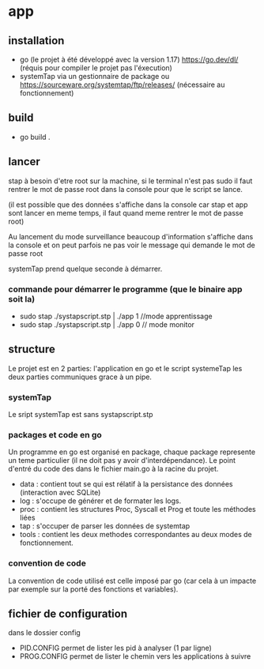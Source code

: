 # app

## installation

-   go (le projet à été développé avec la version 1.17) https://go.dev/dl/ (réquis pour compiler le projet pas l'éxecution)
-   systemTap via un gestionnaire de package ou https://sourceware.org/systemtap/ftp/releases/ (nécessaire au fonctionnement)

## build

-   go build . 

## lancer

stap à besoin d'etre root sur la machine, si le terminal n'est pas sudo il faut rentrer le
mot de passe root dans la console pour que le script se lance.

(il est possible que des données s'affiche dans la console car stap et app sont lancer en
meme temps, il faut quand meme rentrer le mot de passe root)

Au lancement du mode surveillance beaucoup d'information s'affiche dans la console et on peut
parfois ne pas voir le message qui demande le mot de passe root

systemTap prend quelque seconde à démarrer.

### commande pour démarrer le programme (que le binaire app soit la)

-   sudo stap ./systapscript.stp | ./app 1 //mode apprentissage
-   sudo stap ./systapscript.stp | ./app 0 // mode monitor

## structure

Le projet est en 2 parties: l'application en go et le script systemeTap
les deux parties communiques grace à un pipe.

### systemTap

Le sript systemTap est sans systapscript.stp

### packages et code en go

Un programme en go est organisé en package, chaque package represente un
teme particulier (il ne doit pas y avoir d'interdépendance). Le point d'entré du code des dans le fichier main.go à la racine du projet.

-   data : contient tout se qui est rélatif à la persistance des données (interaction avec SQLite)
-   log : s'occupe de générer et de formater les logs.
-   proc : contient les structures Proc, Syscall et Prog et toute les méthodes liées
-   tap : s'occuper de parser les données de systemtap
-   tools : contient les deux methodes correspondantes au deux modes de fonctionnement.

### convention de code

La convention de code utilisé est celle imposé par go (car cela à un impacte par exemple sur la porté des fonctions et variables).

## fichier de configuration

dans le dossier config

-   PID.CONFIG permet de lister les pid à analyser (1 par ligne)
-   PROG.CONFIG permet de lister le chemin vers les applications à suivre
